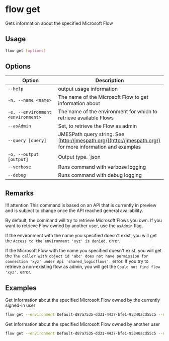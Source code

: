 # flow get

Gets information about the specified Microsoft Flow

## Usage

```sh
flow get [options]
```

## Options

Option|Description
------|-----------
`--help`|output usage information
`-n, --name <name>`|The name of the Microsoft Flow to get information about
`-e, --environment <environment>`|The name of the environment for which to retrieve available Flows
`--asAdmin`|Set, to retrieve the Flow as admin
`--query [query]`|JMESPath query string. See [http://jmespath.org/](http://jmespath.org/) for more information and examples
`-o, --output [output]`|Output type. `json|text`. Default `text`
`--verbose`|Runs command with verbose logging
`--debug`|Runs command with debug logging

## Remarks

!!! attention
    This command is based on an API that is currently in preview and is subject to change once the API reached general availability.

By default, the command will try to retrieve Microsoft Flows you own. If you want to retrieve Flow owned by another user, use the `asAdmin` flag.

If the environment with the name you specified doesn't exist, you will get the `Access to the environment 'xyz' is denied.` error.

If the Microsoft Flow with the name you specified doesn't exist, you will get the `The caller with object id 'abc' does not have permission for connection 'xyz' under Api 'shared_logicflows'.` error. If you try to retrieve a non-existing flow as admin, you will get the `Could not find flow 'xyz'.` error.

## Examples

Get information about the specified Microsoft Flow owned by the currently signed-in user

```sh
flow get --environment Default-d87a7535-dd31-4437-bfe1-95340acd55c5 --name 3989cb59-ce1a-4a5c-bb78-257c5c39381d
```

Get information about the specified Microsoft Flow owned by another user

```sh
flow get --environment Default-d87a7535-dd31-4437-bfe1-95340acd55c5 --name 3989cb59-ce1a-4a5c-bb78-257c5c39381d --asAdmin
```